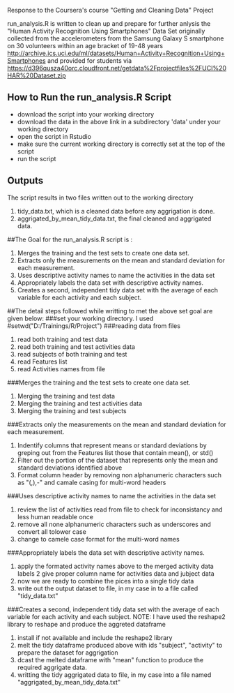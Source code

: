 Response to the Coursera's course "Getting and Cleaning Data" Project

run_analysis.R is written to clean up and prepare for further anlysis the "Human Activity Recognition Using Smartphones" Data Set 
originally collected from the accelerometers from the Samsung Galaxy S smartphone on 30 volunteers within an age bracket of 19-48 years
http://archive.ics.uci.edu/ml/datasets/Human+Activity+Recognition+Using+Smartphones and provided for students 
via https://d396qusza40orc.cloudfront.net/getdata%2Fprojectfiles%2FUCI%20HAR%20Dataset.zip  

## How to Run the run_analysis.R Script
* download the script into your working directory
* download the data in the above link in a subdirectory  'data' under your working directory
* open the script in Rstudio
* make sure the current working directory is correctly set at the top of the script
* run the script

## Outputs
The script results in two files written out to the working directory
  1. tidy_data.txt,  which is a cleaned data before any aggrigation is done.
  2. aggrigated_by_mean_tidy_data.txt, the final cleaned and aggrigated data.

##The Goal for the run_analysis.R  script is :
  1. Merges the training and the test sets to create one data set.
  2. Extracts only the measurements on the mean and standard deviation for each measurement.
  3. Uses descriptive activity names to name the activities in the data set
  4. Appropriately labels the data set with descriptive activity names.
  5. Creates a second, independent tidy data set with the average of each variable for each activity and each subject.
  
##The detail steps followed while writting to met the above set goal are given below:
###set your working directory. I used #setwd("D:/Trainings/R/Project")
###reading data from files
  1. read both training and test data
  2. read both training and test activities data
  3. read subjects of both training and test
  4. read Features list
  5. read Activities names from file
  
###Merges the training and the test sets to create one data set.
  1. Merging the training and test data
  2. Merging the training and test activities data
  3. Merging the training and test subjects
  
###Extracts only the measurements on the mean and standard deviation for each measurement. 
  1. Indentify columns that represent means or standard deviations by greping out from the Features list those that contain mean(), or std()
  2. Filter out the portion of the dataset that represents only the mean and standard deviations identified above
  3. Format column header by removing non alphanumeric characters such as "(,),-"  and camale casing for multi-word headers
  
###Uses descriptive activity names to name the activities in the data set
  1. review the list of activities read from file to check for inconsistancy and less human readable once
  2. remove all none alphanumeric characters such as underscores and convert all tolower case
  3. change to camele case format for the multi-word names
  
###Appropriately labels the data set with descriptive activity names. 
  1. apply the formated activity names above to the merged activity data labels
  2  give proper column name for activities data and jubject data
  3. now we are ready to combine the pices into a single tidy data
  4. write out the output dataset to file, in my case in to a file called "tidy_data.txt"

###Creates a second, independent tidy data set with the average of each variable for each activity and each subject. 
NOTE: I have used the reshape2 library to reshape and produce the aggreted dataframe
  1. install if not available and include the reshape2 library
  2. melt the tidy dataframe produced above with ids "subject", "activity" to prepare the dataset for aggrigation
  3. dcast the melted dataframe with "mean" function to produce the required aggrigate data.
  4. writting the tidy aggrigated data to file, in my case into a file named "aggrigated_by_mean_tidy_data.txt"
  
